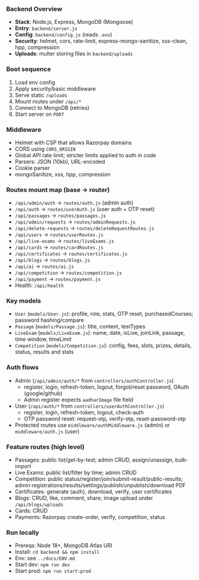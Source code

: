 ### Backend Overview

- **Stack**: Node.js, Express, MongoDB (Mongoose)
- **Entry**: `backend/server.js`
- **Config**: `backend/config.js` (reads `.env`)
- **Security**: helmet, cors, rate-limit, express-mongo-sanitize, xss-clean, hpp, compression
- **Uploads**: multer storing files in `backend/uploads`

### Boot sequence
1. Load env config
2. Apply security/basic middleware
3. Serve static `/uploads`
4. Mount routes under `/api/*`
5. Connect to MongoDB (retries)
6. Start server on `PORT`

### Middleware
- Helmet with CSP that allows Razorpay domains
- CORS using `CORS_ORIGIN`
- Global API rate limit; stricter limits applied to auth in code
- Parsers: JSON (10kb), URL-encoded
- Cookie parser
- mongoSanitize, xss, hpp, compression

### Routes mount map (base → router)
- `/api/admin/auth` → `routes/auth.js` (admin auth)
- `/api/auth` → `routes/userAuth.js` (user auth + OTP reset)
- `/api/passages` → `routes/passages.js`
- `/api/admin/requests` → `routes/adminRequests.js`
- `/api/delete-requests` → `routes/deleteRequestRoutes.js`
- `/api/users` → `routes/userRoutes.js`
- `/api/live-exams` → `routes/liveExams.js`
- `/api/cards` → `routes/cardRoutes.js`
- `/api/certificates` → `routes/certificates.js`
- `/api/blogs` → `routes/blogs.js`
- `/api/ai` → `routes/ai.js`
- `/api/competition` → `routes/competition.js`
- `/api/payment` → `routes/payment.js`
- Health: `/api/health`

### Key models
- `User` (`models/User.js`): profile, role, stats, OTP reset, purchasedCourses; password hashing/compare
- `Passage` (`models/Passage.js`): title, content, testTypes
- `LiveExam` (`models/LiveExam.js`): name, date, isLive, joinLink, passage, time window, timeLimit
- `Competition` (`models/Competition.js`): config, fees, slots, prizes, details, status, results and stats

### Auth flows
- Admin (`/api/admin/auth/*` from `controllers/authController.js`)
  - register, login, refresh-token, logout, forgot/reset password, OAuth (google/github)
  - Admin register expects `aadharImage` file field
- User (`/api/auth/*` from `controllers/userAuthController.js`)
  - register, login, refresh-token, logout, check-auth
  - OTP password reset: request-otp, verify-otp, reset-password-otp
- Protected routes use `middleware/authMiddleware.js` (admin) or `middleware/auth.js` (user)

### Feature routes (high level)
- Passages: public list/get-by-test; admin CRUD, assign/unassign, bulk-import
- Live Exams: public list/filter by time; admin CRUD
- Competition: public status/register/join/submit-result/public-results; admin registrations/results/settings/publish/unpublish/download PDF
- Certificates: generate (auth), download, verify, user certificates
- Blogs: CRUD, like, comment, share; image upload under `/api/blogs/uploads`
- Cards: CRUD
- Payments: Razorpay create-order, verify, competition, status

### Run locally
- Prereqs: Node 18+, MongoDB Atlas URI
- Install: `cd backend && npm install`
- Env: see `../docs/ENV.md`
- Start dev: `npm run dev`
- Start prod: `npm run start:prod`




